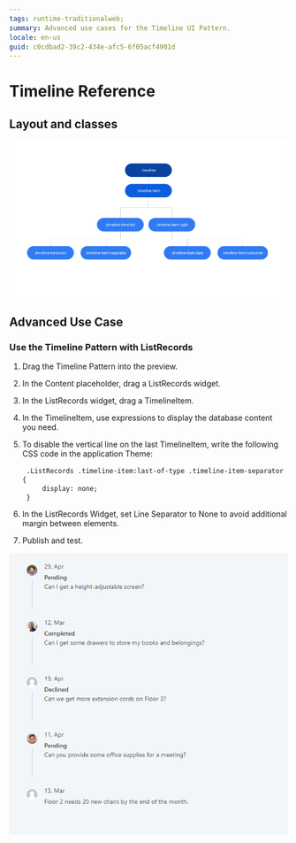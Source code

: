 ```yaml
---
tags: runtime-traditionalweb; 
summary: Advanced use cases for the Timeline UI Pattern.
locale: en-us
guid: c0cdbad2-39c2-434e-afc5-6f05acf4901d
---
```


# Timeline Reference

## Layout and classes

![](images/timeline-5-diag.png?width=750)

## Advanced Use Case

### Use the Timeline Pattern with ListRecords

1. Drag the Timeline Pattern into the preview.
1. In the Content placeholder, drag a ListRecords widget.
1. In the ListRecords widget, drag a TimelineItem.
1. In the TimelineItem, use expressions to display the database content you need.
1. To disable the vertical line on the last TimelineItem, write the following CSS code in the application Theme:

        .ListRecords .timeline-item:last-of-type .timeline-item-separator {
            display: none; 
        }

1. In the ListRecords Widget, set Line Separator to None to avoid additional margin between elements.

1. Publish and test.

![](<images/timeline-6.png>)
